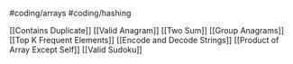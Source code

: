 #coding/arrays
#coding/hashing

[[Contains Duplicate]]
[[Valid Anagram]]
[[Two Sum]] 
[[Group Anagrams]] 
[[Top K Frequent Elements]] 
[[Encode and Decode Strings]]
[[Product of Array Except Self]]
[[Valid Sudoku]]